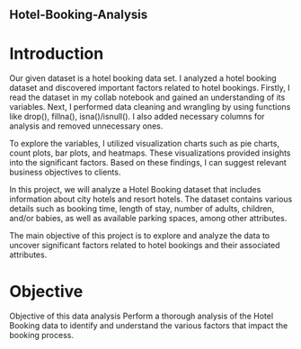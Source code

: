 ## Hotel-Booking-Analysis

# Introduction
Our given dataset is a hotel booking data set. I analyzed a hotel booking dataset and discovered important factors related to hotel bookings. Firstly, I read the dataset in my collab notebook and gained an understanding of its variables. Next, I performed data cleaning and wrangling by using functions like drop(), fillna(), isna()/isnull(). I also added necessary columns for analysis and removed unnecessary ones.

To explore the variables, I utilized visualization charts such as pie charts, count plots, bar plots, and heatmaps. These visualizations provided insights into the significant factors. Based on these findings, I can suggest relevant business objectives to clients.

In this project, we will analyze a Hotel Booking dataset that includes information about city hotels and resort hotels. The dataset contains various details such as booking time, length of stay, number of adults, children, and/or babies, as well as available parking spaces, among other attributes.

The main objective of this project is to explore and analyze the data to uncover significant factors related to hotel bookings and their associated attributes.

# Objective
Objective of this data analysis Perform a thorough analysis of the Hotel Booking data to identify and understand the various factors that impact the booking process.

